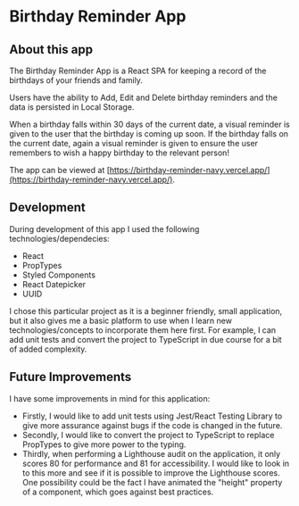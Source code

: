 # Birthday Reminder App

## About this app

The Birthday Reminder App is a React SPA for keeping a record of the birthdays of your friends and family.

Users have the ability to Add, Edit and Delete birthday reminders and the data is persisted in Local Storage.

When a birthday falls within 30 days of the current date, a visual reminder is given to the user that the birthday is coming up soon. If the birthday falls on the current date, again a visual reminder is given to ensure the user remembers to wish a happy birthday to the relevant person!

The app can be viewed at [https://birthday-reminder-navy.vercel.app/](https://birthday-reminder-navy.vercel.app/).

## Development

During development of this app I used the following technologies/dependecies:

- React
- PropTypes
- Styled Components
- React Datepicker
- UUID

I chose this particular project as it is a beginner friendly, small application, but it also gives me a basic platform to use when I learn new technologies/concepts to incorporate them here first. For example, I can add unit tests and convert the project to TypeScript in due course for a bit of added complexity.

## Future Improvements

I have some improvements in mind for this application:

- Firstly, I would like to add unit tests using Jest/React Testing Library to give more assurance against bugs if the code is changed in the future.
- Secondly, I would like to convert the project to TypeScript to replace PropTypes to give more power to the typing.
- Thirdly, when performing a Lighthouse audit on the application, it only scores 80 for performance and 81 for accessibility. I would like to look in to this more and see if it is possible to improve the Lighthouse scores. One possibility could be the fact I have animated the "height" property of a component, which goes against best practices.
